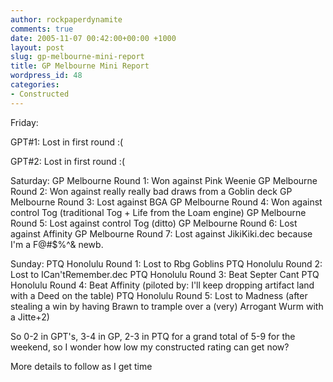 ```yaml
---
author: rockpaperdynamite
comments: true
date: 2005-11-07 00:42:00+00:00 +1000
layout: post
slug: gp-melbourne-mini-report
title: GP Melbourne Mini Report
wordpress_id: 48
categories:
- Constructed
---
```


Friday:

GPT#1: Lost in first round :(

GPT#2: Lost in first round :(

Saturday:
GP Melbourne Round 1: Won against Pink Weenie
GP Melbourne Round 2: Won against really really bad draws from a Goblin deck
GP Melbourne Round 3: Lost against BGA
GP Melbourne Round 4: Won against control Tog (traditional Tog + Life from the Loam engine)
GP Melbourne Round 5: Lost against control Tog (ditto)
GP Melbourne Round 6: Lost against Affinity
GP Melbourne Round 7: Lost against JikiKiki.dec because I'm a F@#$%^& newb.

Sunday:
PTQ Honolulu Round 1: Lost to Rbg Goblins
PTQ Honolulu Round 2: Lost to ICan'tRemember.dec
PTQ Honolulu Round 3: Beat Septer Cant
PTQ Honolulu Round 4: Beat Affinity (piloted by: I'll keep dropping artifact land with a Deed on the table)
PTQ Honolulu Round 5: Lost to Madness (after stealing a win by having Brawn to trample over a (very) Arrogant Wurm with a Jitte+2)

So 0-2 in GPT's, 3-4 in GP, 2-3 in PTQ for a grand total of 5-9 for the weekend, so I wonder how low my constructed rating can get now?

More details to follow as I get time
